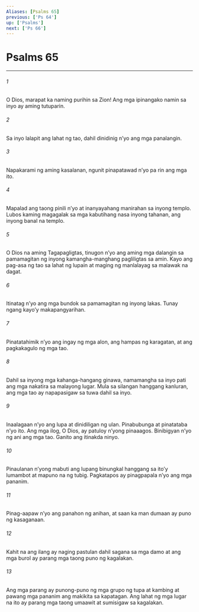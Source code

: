 ```yaml
---
Aliases: [Psalms 65]
previous: ['Ps 64']
up: ['Psalms']
next: ['Ps 66']
---
```

# Psalms 65

***


###### 1 


O Dios, marapat ka naming purihin sa Zion! Ang mga ipinangako namin sa inyo ay aming tutuparin. 


###### 2 


Sa inyo lalapit ang lahat ng tao, dahil dinidinig nʼyo ang mga panalangin. 


###### 3 


Napakarami ng aming kasalanan, ngunit pinapatawad nʼyo pa rin ang mga ito. 


###### 4 


Mapalad ang taong pinili nʼyo at inanyayahang manirahan sa inyong templo. Lubos kaming magagalak sa mga kabutihang nasa inyong tahanan, ang inyong banal na templo. 


###### 5 


O Dios na aming Tagapagligtas, tinugon nʼyo ang aming mga dalangin sa pamamagitan ng inyong kamangha-manghang pagliligtas sa amin. Kayo ang pag-asa ng tao sa lahat ng lupain at maging ng manlalayag sa malawak na dagat. 


###### 6 


Itinatag nʼyo ang mga bundok sa pamamagitan ng inyong lakas. Tunay ngang kayoʼy makapangyarihan. 


###### 7 


Pinatatahimik nʼyo ang ingay ng mga alon, ang hampas ng karagatan, at ang pagkakagulo ng mga tao. 


###### 8 


Dahil sa inyong mga kahanga-hangang ginawa, namamangha sa inyo pati ang mga nakatira sa malayong lugar. Mula sa silangan hanggang kanluran, ang mga tao ay napapasigaw sa tuwa dahil sa inyo. 


###### 9 


Inaalagaan nʼyo ang lupa at dinidiligan ng ulan. Pinabubunga at pinatataba nʼyo ito. Ang mga ilog, O Dios, ay patuloy nʼyong pinaaagos. Binibigyan nʼyo ng ani ang mga tao. Ganito ang itinakda ninyo. 


###### 10 


Pinaulanan nʼyong mabuti ang lupang binungkal hanggang sa itoʼy lumambot at mapuno na ng tubig. Pagkatapos ay pinagpapala nʼyo ang mga pananim. 


###### 11 


Pinag-aapaw nʼyo ang panahon ng anihan, at saan ka man dumaan ay puno ng kasaganaan. 


###### 12 


Kahit na ang ilang ay naging pastulan dahil sagana sa mga damo at ang mga burol ay parang mga taong puno ng kagalakan. 


###### 13 


Ang mga parang ay punong-puno ng mga grupo ng tupa at kambing at pawang mga pananim ang makikita sa kapatagan. Ang lahat ng mga lugar na ito ay parang mga taong umaawit at sumisigaw sa kagalakan.
